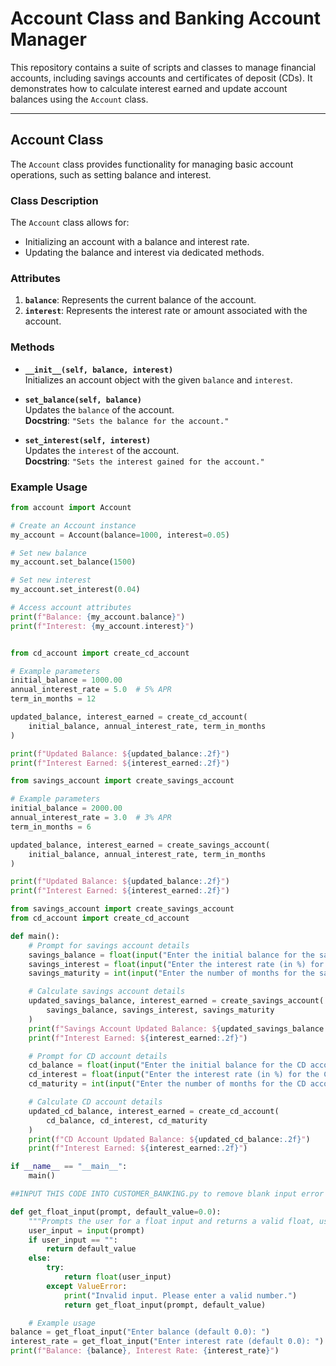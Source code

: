 # Account Class and Banking Account Manager

This repository contains a suite of scripts and classes to manage financial accounts, including savings accounts and certificates of deposit (CDs). It demonstrates how to calculate interest earned and update account balances using the `Account` class.

---

## Account Class

The `Account` class provides functionality for managing basic account operations, such as setting balance and interest.

### Class Description

The `Account` class allows for:
- Initializing an account with a balance and interest rate.
- Updating the balance and interest via dedicated methods.

### Attributes
1. **`balance`**: Represents the current balance of the account.
2. **`interest`**: Represents the interest rate or amount associated with the account.

### Methods
- **`__init__(self, balance, interest)`**  
  Initializes an account object with the given `balance` and `interest`.

- **`set_balance(self, balance)`**  
  Updates the `balance` of the account.  
  **Docstring**: `"Sets the balance for the account."`

- **`set_interest(self, interest)`**  
  Updates the `interest` of the account.  
  **Docstring**: `"Sets the interest gained for the account."`

### Example Usage
```python
from account import Account

# Create an Account instance
my_account = Account(balance=1000, interest=0.05)

# Set new balance
my_account.set_balance(1500)

# Set new interest
my_account.set_interest(0.04)

# Access account attributes
print(f"Balance: {my_account.balance}")
print(f"Interest: {my_account.interest}")


from cd_account import create_cd_account

# Example parameters
initial_balance = 1000.00
annual_interest_rate = 5.0  # 5% APR
term_in_months = 12

updated_balance, interest_earned = create_cd_account(
    initial_balance, annual_interest_rate, term_in_months
)

print(f"Updated Balance: ${updated_balance:.2f}")
print(f"Interest Earned: ${interest_earned:.2f}")

from savings_account import create_savings_account

# Example parameters
initial_balance = 2000.00
annual_interest_rate = 3.0  # 3% APR
term_in_months = 6

updated_balance, interest_earned = create_savings_account(
    initial_balance, annual_interest_rate, term_in_months
)

print(f"Updated Balance: ${updated_balance:.2f}")
print(f"Interest Earned: ${interest_earned:.2f}")

from savings_account import create_savings_account
from cd_account import create_cd_account

def main():
    # Prompt for savings account details
    savings_balance = float(input("Enter the initial balance for the savings account: "))
    savings_interest = float(input("Enter the interest rate (in %) for the savings account: "))
    savings_maturity = int(input("Enter the number of months for the savings account: "))

    # Calculate savings account details
    updated_savings_balance, interest_earned = create_savings_account(
        savings_balance, savings_interest, savings_maturity
    )
    print(f"Savings Account Updated Balance: ${updated_savings_balance:.2f}")
    print(f"Interest Earned: ${interest_earned:.2f}")

    # Prompt for CD account details
    cd_balance = float(input("Enter the initial balance for the CD account: "))
    cd_interest = float(input("Enter the interest rate (in %) for the CD account: "))
    cd_maturity = int(input("Enter the number of months for the CD account: "))

    # Calculate CD account details
    updated_cd_balance, interest_earned = create_cd_account(
        cd_balance, cd_interest, cd_maturity
    )
    print(f"CD Account Updated Balance: ${updated_cd_balance:.2f}")
    print(f"Interest Earned: ${interest_earned:.2f}")

if __name__ == "__main__":
    main()

##INPUT THIS CODE INTO CUSTOMER_BANKING.py to remove blank input error (code was not used in orginal file to prevent easy mistakes)##

def get_float_input(prompt, default_value=0.0):
    """Prompts the user for a float input and returns a valid float, using a default if left blank."""
    user_input = input(prompt)
    if user_input == "":
        return default_value
    else:
        try:
            return float(user_input)
        except ValueError:
            print("Invalid input. Please enter a valid number.")
            return get_float_input(prompt, default_value)

    # Example usage
balance = get_float_input("Enter balance (default 0.0): ")
interest_rate = get_float_input("Enter interest rate (default 0.0): ")
print(f"Balance: {balance}, Interest Rate: {interest_rate}")






